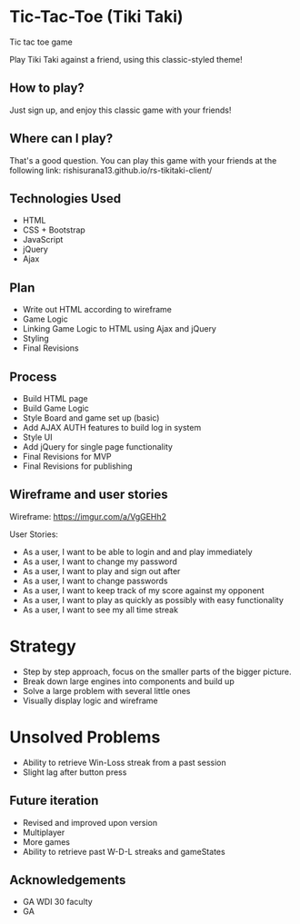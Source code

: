 
# Tic-Tac-Toe (Tiki Taki)
Tic tac toe game

Play Tiki Taki against a friend, using this classic-styled theme!

## How to play?
Just sign up, and enjoy this classic game with your friends!

## Where can I play?
That's a good question. You can play this game with your friends at the following link:
rishisurana13.github.io/rs-tikitaki-client/

## Technologies Used
+ HTML
+ CSS + Bootstrap
+ JavaScript
+ jQuery
+ Ajax

## Plan
+ Write out HTML according to wireframe
+ Game Logic
+ Linking Game Logic to HTML using Ajax and jQuery
+ Styling
+ Final Revisions

## Process

+ Build HTML page
+ Build Game Logic
+ Style Board and game set up (basic)
+ Add AJAX AUTH features to build log in system
+ Style UI
+ Add jQuery for single page functionality
+ Final Revisions for MVP
+ Final Revisions for publishing

## Wireframe and user stories
Wireframe: https://imgur.com/a/VgGEHh2

User Stories:
+ As a user, I want to be able to login and and play immediately
+ As a user, I want to change my password
+ As a user, I want to play and sign out after
+ As a user, I want to change passwords
+ As a user, I want to keep track of my score against my opponent
+ As a user, I want to play as quickly as possibly with easy functionality
+ As a user, I want to see my all time streak

# Strategy
+ Step by step approach, focus on the smaller parts of the bigger picture.
+ Break down large engines into components and build up
+ Solve a large problem with several little ones
+ Visually display logic and wireframe


# Unsolved Problems
+ Ability to retrieve Win-Loss streak from a past session
+ Slight lag after button press

## Future iteration 
+ Revised and improved upon version
+ Multiplayer
+ More games
+ Ability to retrieve past W-D-L streaks and gameStates

## Acknowledgements
+ GA WDI 30 faculty
+ GA
